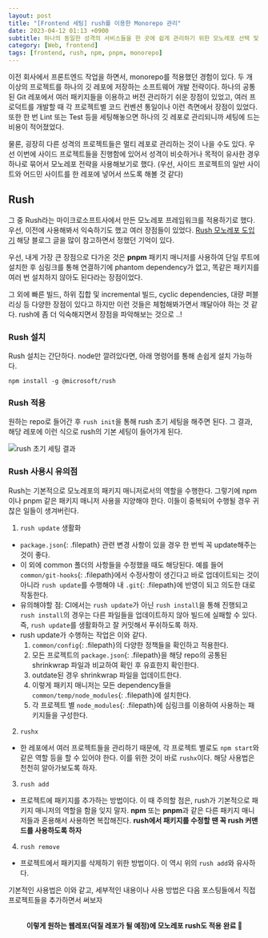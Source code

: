 ```yaml
---
layout: post
title: "[Frontend 세팅] rush를 이용한 Monorepo 관리"
date: 2023-04-12 01:13 +0900
subtitle: 하나의 동일한 성격의 서비스들을 한 곳에 쉽게 관리하기 위한 모노레포 선택 및 rush 적용
category: [Web, frontend]
tags: [frontend, rush, npm, pnpm, monorepo]
---
```


이전 회사에서 프론트엔드 작업을 하면서, monorepo를 적용했던 경험이 있다. 두 개 이상의 프로젝트를 하나의 깃 레포에 저장하는 소프트웨어 개발 전략이다.
하나의 공통된 Git 레포에서 여러 패키지들을 이용하고 버전 관리하기 쉬운 장점이 있었고,
여러 프로덕트를 개발할 때 각 프로젝트별 코드 컨벤션 통일이나 이런 측면에서 장점이 있었다. 
또한 한 번 Lint 또는 Test 등을 세팅해놓으면 하나의 깃 레포로 관리되니까 세팅에 드는 비용이 적어졌었다. 

물론, 굉장히 다른 성격의 프로젝트들은 멀티 레포로 관리하는 것이 나을 수도 있다.
우선 이번에 사이드 프로젝트들을 진행함에 있어서 성격이 비슷하거나 목적이 유사한 경우 하나로 묶어서 모노레포 전략을 사용해보기로 했다.
(우선, 사이드 프로젝트의 일반 사이트와 어드민 사이트를 한 레포에 넣어서 쓰도록 해볼 것 같다)

## Rush 

그 중 Rush라는 마이크로소프트사에서 만든 모노레포 프레임워크를 적용하기로 했다. 우선, 이전에 사용해봐서 익숙하기도 했고 여러 장점들이 있었다. 
[Rush 모노레포 도입기](https://medium.com/mildang/rush%EB%A1%9C-%ED%94%84%EB%A1%A0%ED%8A%B8%EC%97%94%EB%93%9C-%EB%AA%A8%EB%85%B8%EB%A0%88%ED%8F%AC-%EB%8F%84%EC%9E%85%EA%B8%B0-5da0c5bc9b30) 
해당 블로그 글을 많이 참고하면서 정했던 기억이 있다.

우선, 내게 가장 큰 장점으로 다가온 것은 **pnpm** 패키지 매니저를 사용하여 단일 루트에 설치한 후 심링크를 통해 연결하기에 phantom dependency가 없고, 똑같은 패키지를 여러 번 설치하지 않아도 된다라는 장점이었다. 

그 외에 빠른 빌드, 하위 집합 및 incremental 빌드, cyclic dependencies, 대량 퍼블리싱 등 다양한 장점이 있다고 하지만 이런 것들은 체험해봐가면서 꺠달아야 하는 것 같다. rush에 좀 더 익숙해지면서 장점을 파악해보는 것으로 ..! 

### Rush 설치

Rush 설치는 간단하다. node만 깔려있다면, 아래 명령어를 통해 손쉽게 설치 가능하다.
```shell
npm install -g @microsoft/rush
```

### Rush 적용

원하는 repo로 들어간 후 `rush init`을 통해 rush 초기 세팅을 해주면 된다.
그 결과, 해당 레포에 이런 식으로 rush의 기본 세팅이 들어가게 된다.

![rush 초기 세팅 결과](/231231362-453c9aad-70ee-483a-9b4b-27ddcb40b49d.png)

### Rush 사용시 유의점
Rush는 기본적으로 모노레포의 패키지 매니저로서의 역할을 수행한다. 그렇기에 npm이나 pnpm 같은 패키지 매니저 사용을 지양해야 한다. 이들이 중복되어 수행될 경우 귀찮은 일들이 생겨버린다. 
1. `rush update` 생활화 
  - `package.json`{: .filepath} 관련 변경 사항이 있을 경우 한 번씩 꼭 update해주는 것이 좋다. 
  - 이 외에 common 폴더의 사항들을 수정했을 때도 해당된다. 예를 들어 `common/git-hooks`{: .filepath}에서 수정사항이 생긴다고 바로 업데이트되는 것이 아니라 `rush update`를 수행해야 내 `.git`{: .filepath}에 반영이 되고 의도한 대로 작동한다. 
  - 유의해야할 점: CI에서는 `rush update`가 아닌 `rush install`을 통해 진행되고 `rush install`의 경우는 다른 파일들을 업데이트하지 않아 빌드에 실패할 수 있다. 즉, `rush update`를 생활화하고 잘 커밋해서 푸쉬하도록 하자. 
  - rush update가 수행하는 작업은 이와 같다.
      1. `common/config`{: .filepath}의 다양한 정책들을 확인하고 적용한다.
      2. 모든 프로젝트의 `package.json`{: .filepath}을 해당 repo의 공통된 shrinkwrap 파일과 비교하여 확인 후 유효한지 확인한다.
      3. outdate된 경우 shrinkwrap 파일을 업데이트한다. 
      4. 이렇게 패키지 매니저는 모든 dependency들을 `common/temp/node_modules`{: .filepath}에 설치한다.
      5. 각 프로젝트 별 `node_modules`{: .filepath}에 심링크를 이용하여 사용하는 패키지들을 구성한다.


2. `rushx`
  - 한 레포에서 여러 프로젝트들을 관리하기 때문에, 각 프로젝트 별로도 `npm start`와 같은 역할 등을 할 수 있어야 한다. 이를 위한 것이 바로 `rushx`이다. 해당 사용법은 천천히 알아가보도록 하자.


3. `rush add`
  - 프로젝트에 패키지를 추가하는 방법이다. 이 때 주의할 점은, rush가 기본적으로 패키지 매니저의 역할을 함을 잊지 말자. **npm** 또는 **pnpm**과 같은 다른 패키지 매니저들과 혼용해서 사용하면 복잡해진다. 
  **rush에서 패키지를 수정할 땐 꼭 rush 커맨드를 사용하도록 하자**


4. `rush remove`
  - 프로젝트에서 패키지를 삭제하기 위한 방법이다. 이 역시 위의 `rush add`와 유사하다.

  
기본적인 사용법은 이와 같고, 세부적인 내용이나 사용 방법은 다음 포스팅들에서 직접 프로젝트들을 추가하면서 써보자

<br />
<div align="center" style="font-weight: bold;">
이렇게 원하는 웹레포(덕질 레포가 될 예정)에 모노레포 rush도 적용 완료 🩵
</div>


